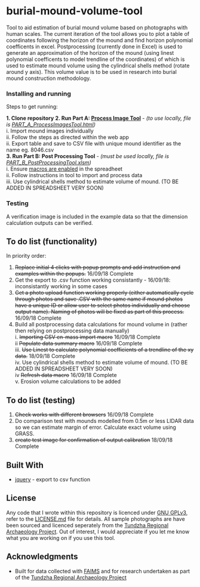 # burial-mound-volume-tool

Tool to aid estimation of burial mound volume based on photographs with human scales. The current iteration of the tool allows you to plot a table of coordinates following the horizon of the mound and find horizon polynomial coefficents in excel. Postprocessing (currently done in Excel) is used to generate an approximation of the horizon of the mound (using linest polynomial coefficents to model trendline of the coordinates) of which is used to estimate mound volume using the cylindrical shells method (rotate around y axis). This volume value is to be used in research into burial mound construction methodology.

### Installing and running

Steps to get running:

**1. Clone repository**
**2. Run Part A: [Process Image Tool](https://jserc.github.io/burial-mound-volume-tool/PART_A_ProcessImagesTool.html)** - *(to use locally, file is [PART_A_ProcessImagesTool.html](PART_A_ProcessImagesTool.html))*  <br />
	i. Import mound images individually <br />
	ii. Follow the steps as directed within the web app<br />
	ii. Export table and save to CSV file with unique mound identifier as the name eg. 8046.csv <br />
**3. Run Part B: Post Processing Tool** - *(must be used locally, file is [PART_B_PostProcessingTool.xlsm](PART_B_PostProcessingTool.xlsm))*  <br />
	i. Ensure [macros are enabled](https://support.office.com/en-us/article/enable-or-disable-macros-in-office-files-12b036fd-d140-4e74-b45e-16fed1a7e5c6) in the spreadheet <br />
	ii. Follow instructions in tool to import and process data<br />
	iii. Use cylindrical shells method to estimate volume of mound. (TO BE ADDED IN SPREADSHEET VERY SOON)<br />

### Testing

A verification image is included in the example data so that the dimension calculation outputs can be verified.

## To do list (functionality)
In priority order:

1. ~~Replace initial 4 clicks with popup prompts and add instruction and examples within the popups.~~ 16/09/18 Complete
2. Get the export to .csv function working consistantly - 16/09/18: inconsistantly working in some cases
3. ~~Get a photo upload function working properly (either automatically cycle through photos and save .CSV with the same name if mound photos have a unique ID or allow user to select photos individually and choose output name). Naming of photos will be fixed as part of this process.~~  16/09/18 Complete
4. Build all postprocessing data calculations for mound volume in (rather then relying on postprocessing data manually)<br />
	i. ~~Importing CSV en-mass import macro~~  16/09/18 Complete <br />
	ii ~~Populate data summary macro~~  16/09/18 Complete <br />
	iii. ~~Use Linest to calculate polynomial coefficients of a trendline of the xy data.~~ 18/09/18 Complete <br />
	iv. Use cylindrical shells method to estimate volume of mound. (TO BE ADDED IN SPREADSHEET VERY SOON) <br />
	iv ~~Refresh data macro~~  16/09/18 Complete <br />
	v. Erosion volume calculations to be added <br />

## To do list (testing)

1. ~~Check works with different browsers~~  16/09/18 Complete <br />
2. Do comparison test with mounds modelled from 0.5m or less LIDAR data so we can estimate margin of error. Calculate exact volume using GRASS.
3. ~~create test image for confirmation of output calibration~~ 18/09/18 Complete

## Built With

* [jquery](https://jquery.com/) - export to csv function

## License

Any code that I wrote within this repository is licenced under [GNU GPLv3](https://choosealicense.com/licenses/gpl-3.0/), refer to the [LICENSE.md](LICENSE.md) file for details. All sample photographs are have been sourced and licenced seperately from the [Tundzha Regional Archaeology Project](http://www.tundzha.org/). Out of interest, I would appreciate if you let me know what you are working on if you use this tool.

## Acknowledgments

* Built for data collected with [FAIMS](https://www.fedarch.org/about/) and for research undertaken as part of the [Tundzha Regional Archaeology Project](http://www.tundzha.org/)
